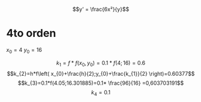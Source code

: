 $$y' = \frac{6x²}{y}$$
# 4to orden
$x_{0} =4$
$y_{0}=16$

$$k_{1}= f*f(x_{0},y_{0})= 0.1*f(4;16)=0.6$$
$$k_{2}=h*f\left( x_{0}+\frac{h}{2};y_{0}+\frac{k_{1}}{2} \right)=0.60377$$
$$k_{3}=0.1*f(4.05;16.301885)=0.1* \frac{96}{16} =0,603703191$$
$$
k_{4}=0.1
$$
